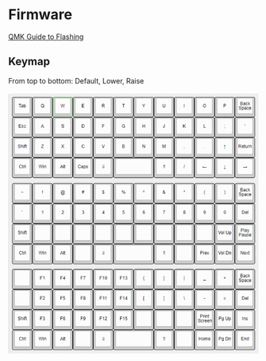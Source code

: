 # Firmware
[QMK Guide to Flashing](https://docs.qmk.fm/#/newbs_flashing)
## Keymap
From top to bottom: Default, Lower, Raise
\
\
![keymap](https://github.com/sophia-du/code40/blob/main/images/keymap.PNG)
